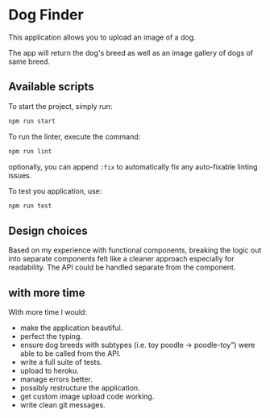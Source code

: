 # Dog Finder

This application allows you to upload an image of a dog.

The app will return the dog's breed as well as an image gallery of dogs of same
breed.

## Available scripts

To start the project, simply run:

```bash
npm run start
```

To run the linter, execute the command:

```bash
npm run lint
```

optionally, you can append `:fix` to automatically fix any auto-fixable linting
issues.

To test you application, use:

```bash
npm run test
```

## Design choices

Based on my experience with functional components, breaking the logic out into
separate components felt like a cleaner approach especially for readability. The
API could be handled separate from the component.

## with more time

With more time I would:

- make the application beautiful.
- perfect the typing.
- ensure dog breeds with subtypes (i.e. toy poodle -> poodle-toy") were able to
  be called from the API.
- write a full suite of tests.
- upload to heroku.
- manage errors better.
- possibly restructure the application.
- get custom image upload code working.
- write clean git messages.
